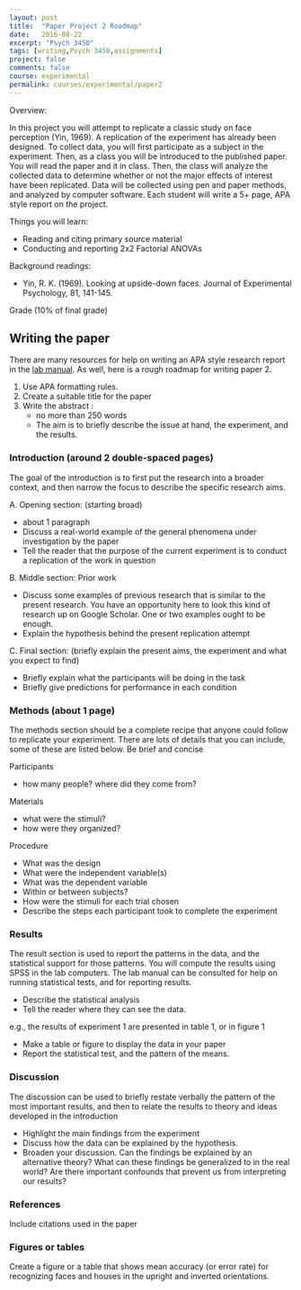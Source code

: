 ```yaml
---
layout: post
title:  "Paper Project 2 Roadmap"
date:   2016-08-22
excerpt: "Psych 3450"
tags: [writing,Psych 3450,assignments]
project: false
comments: false
course: experimental
permalink: courses/experimental/paper2
---
```


Overview:

In this project you will attempt to replicate a classic study on face perception (Yin, 1969). A replication of the experiment has already been designed. To collect data, you will first participate as a subject in the experiment. Then, as a class you will be introduced to the published paper. You will read the paper and it in class. Then, the class will analyze the collected data to determine whether or not the major effects of interest have been replicated. Data will be collected using pen and paper methods, and analyzed by computer software. Each student will write a 5+ page, APA style report on the project.

Things you will learn:

- Reading and citing primary source material
- Conducting and reporting 2x2 Factorial ANOVAs

Background readings:

- Yin, R. K. (1969). Looking at upside-down faces. Journal of Experimental Psychology, 81, 141-145.

Grade (10% of final grade)

## Writing the paper

There are many resources for help on writing an APA style research report in the [lab manual](https://dl.dropboxusercontent.com/u/14462007/ExpPsych/Lab%20Manual.pdf). As well, here is a rough roadmap for writing paper 2.

1. Use APA formatting rules.
2. Create a suitable title for the paper
3. Write the abstract :
	- no more than 250 words
	- The aim is to briefly describe the issue at hand, the experiment, and the results.

### Introduction (around 2 double-spaced pages)
The goal of the introduction is to first put the research into a broader context, and then narrow the focus to describe the specific research aims.

A. Opening section: (starting broad)

- about 1 paragraph
- Discuss a real-world example of the general phenomena under investigation by the paper
- Tell the reader that the purpose of the current experiment is to conduct a replication of the work in question

B. Middle section: Prior work

- Discuss some examples of previous research that is similar to the present research. You have an opportunity here to look this kind of research up on Google Scholar. One or two examples ought to be enough.
- Explain the hypothesis behind the present replication attempt

C. Final section: (briefly explain the present aims, the experiment and what you expect to find)

-  Briefly explain what the participants will be doing in the task
- Briefly give predictions for performance in each condition

### Methods (about 1 page)

The methods section should be a complete recipe that anyone could follow to replicate your experiment. There are lots of details that you can include, some of these are listed below. Be brief and concise

Participants

- how many people? where did they come from?

Materials

- what were the stimuli?
- how were they organized?

Procedure

- What was the design
- What were the independent variable(s)
- What was the dependent variable
- Within or between subjects?
- How were the stimuli for each trial chosen
- Describe the steps each participant took to  complete the experiment

### Results

The result section is used to report the patterns in the data, and the statistical support for those patterns. You will compute the results using SPSS in the lab computers. The lab manual can be consulted for help on running statistical tests, and for reporting results.

- Describe the statistical analysis 	
- Tell the reader where they can see the data.

e.g., the results of experiment 1 are presented in table 1, or in figure 1
- Make a table or figure to display the data in your paper
- Report the statistical test, and the pattern of the means.

### Discussion

The discussion can be used to briefly restate verbally the pattern of the most important results, and then to relate the results to theory and ideas developed in the introduction

- Highlight the main findings from the experiment
- Discuss how the data can be explained by the hypothesis.
- Broaden your discussion. Can the findings be explained by an alternative theory? What can these findings be generalized to in the real world? Are there important confounds that prevent us from interpreting our results?

### References

Include citations used in the paper

### Figures or tables

Create a figure or a table that shows mean accuracy (or error rate) for recognizing faces and houses in the upright and inverted orientations.
